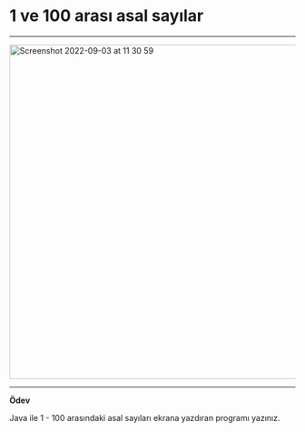 # 1 ve 100 arası asal sayılar

---

<img width="588" alt="Screenshot 2022-09-03 at 11 30 59" src="https://user-images.githubusercontent.com/72032853/188262822-9ad09e12-2a2e-48ed-9d18-6c4e45c5be6e.png">

---

**Ödev**

Java ile 1 - 100 arasındaki asal sayıları ekrana yazdıran programı yazınız.